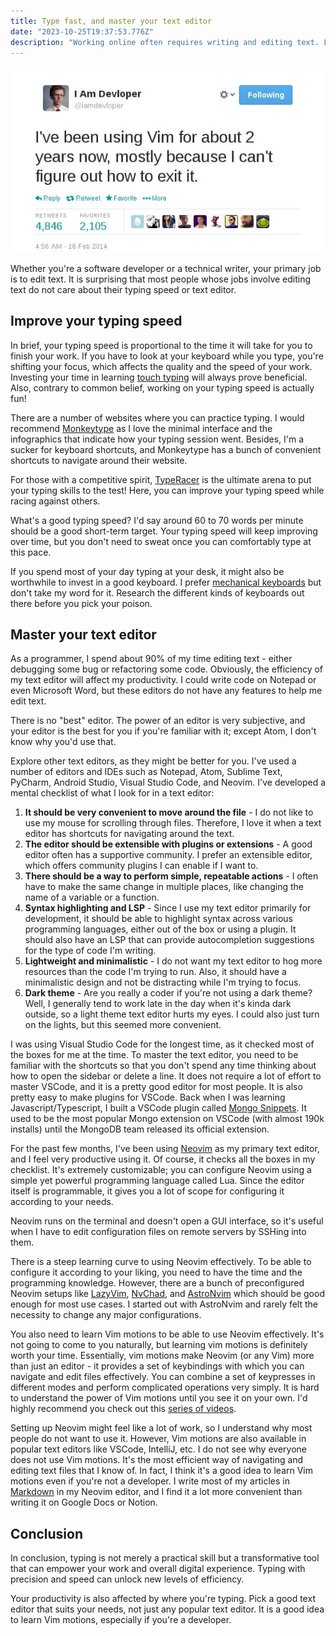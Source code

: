 ```yaml
---
title: Type fast, and master your text editor
date: "2023-10-25T19:37:53.776Z"
description: "Working online often requires writing and editing text. Learn to type fast, and master a text editor of your choice and boost your productivity."
---
```


![vim-meme](./vim-meme.jpg)

Whether you're a software developer or a technical writer, your primary job is to edit text. It is surprising that most people whose jobs involve editing text do not care about their typing speed or text editor.

## Improve your typing speed

In brief, your typing speed is proportional to the time it will take for you to finish your work. If you have to look at your keyboard while you type, you're shifting your focus, which affects the quality and the speed of your work. Investing your time in learning [touch typing](https://en.wikipedia.org/wiki/Touch_typing) will always prove beneficial. Also, contrary to common belief, working on your typing speed is actually fun!

There are a number of websites where you can practice typing. I would recommend [Monkeytype](https://monkeytype.com/) as I love the minimal interface and the infographics that indicate how your typing session went. Besides, I'm a sucker for keyboard shortcuts, and Monkeytype has a bunch of convenient shortcuts to navigate around their website.

For those with a competitive spirit, [TypeRacer](https://play.typeracer.com/) is the ultimate arena to put your typing skills to the test! Here, you can improve your typing speed while racing against others.

What's a good typing speed? I'd say around 60 to 70 words per minute should be a good short-term target. Your typing speed will keep improving over time, but you don't need to sweat once you can comfortably type at this pace.

If you spend most of your day typing at your desk, it might also be worthwhile to invest in a good keyboard. I prefer [mechanical keyboards](https://www.businessinsider.com/guides/tech/what-is-a-mechanical-keyboard?IR=T) but don't take my word for it. Research the different kinds of keyboards out there before you pick your poison.

## Master your text editor

As a programmer, I spend about 90% of my time editing text - either debugging some bug or refactoring some code. Obviously, the efficiency of my text editor will affect my productivity. I could write code on Notepad or even Microsoft Word, but these editors do not have any features to help me edit text.

There is no "best" editor. The power of an editor is very subjective, and your editor is the best for you if you're familiar with it; except Atom, I don't know why you'd use that.

Explore other text editors, as they might be better for you. I've used a number of editors and IDEs such as Notepad, Atom, Sublime Text, PyCharm, Android Studio, Visual Studio Code, and Neovim. I've developed a mental checklist of what I look for in a text editor:

1. **It should be very convenient to move around the file** - I do not like to use my mouse for scrolling through files. Therefore, I love it when a text editor has shortcuts for navigating around the text.
2. **The editor should be extensible with plugins or extensions** - A good editor often has a supportive community. I prefer an extensible editor, which offers community plugins I can enable if I want to.
3. **There should be a way to perform simple, repeatable actions** - I often have to make the same change in multiple places, like changing the name of a variable or a function.
4. **Syntax highlighting and LSP** - Since I use my text editor primarily for development, it should be able to highlight syntax across various programming languages, either out of the box or using a plugin. It should also have an LSP that can provide autocompletion suggestions for the type of code I'm writing.
5. **Lightweight and minimalistic** - I do not want my text editor to hog more resources than the code I'm trying to run. Also, it should have a minimalistic design and not be distracting while I'm trying to focus.
6. **Dark theme** - Are you really a coder if you're not using a dark theme? Well, I generally tend to work late in the day when it's kinda dark outside, so a light theme text editor hurts my eyes. I could also just turn on the lights, but this seemed more convenient.

I was using Visual Studio Code for the longest time, as it checked most of the boxes for me at the time. To master the text editor, you need to be familiar with the shortcuts so that you don't spend any time thinking about how to open the sidebar or delete a line. It does not require a lot of effort to master VSCode, and it is a pretty good editor for most people. It is also pretty easy to make plugins for VSCode. Back when I was learning Javascript/Typescript, I built a VSCode plugin called [Mongo Snippets](https://marketplace.visualstudio.com/items?itemName=roerohan.mongo-snippets-for-node-js). It used to be the most popular Mongo extension on VSCode (with almost 190k installs) until the MongoDB team released its official extension.

For the past few months, I've been using [Neovim](https://neovim.io/) as my primary text editor, and I feel very productive using it. Of course, it checks all the boxes in my checklist. It's extremely customizable; you can configure Neovim using a simple yet powerful programming language called Lua. Since the editor itself is programmable, it gives you a lot of scope for configuring it according to your needs.

Neovim runs on the terminal and doesn't open a GUI interface, so it's useful when I have to edit configuration files on remote servers by SSHing into them.

There is a steep learning curve to using Neovim effectively. To be able to configure it according to your liking, you need to have the time and the programming knowledge. However, there are a bunch of preconfigured Neovim setups like [LazyVim](https://www.lazyvim.org/), [NvChad](https://nvchad.com/), and [AstroNvim](https://astronvim.com/) which should be good enough for most use cases. I started out with AstroNvim and rarely felt the necessity to change any major configurations.

You also need to learn Vim motions to be able to use Neovim effectively. It's not going to come to you naturally, but learning vim motions is definitely worth your time. Essentially, vim motions make Neovim (or any Vim) more than just an editor - it provides a set of keybindings with which you can navigate and edit files effectively. You can combine a set of keypresses in different modes and perform complicated operations very simply. It is hard to understand the power of Vim motions until you see it on your own. I'd highly recommend you check out this [series of videos](https://www.youtube.com/watch?v=X6AR2RMB5tE&list=PLm323Lc7iSW_wuxqmKx_xxNtJC_hJbQ7R).

Setting up Neovim might feel like a lot of work, so I understand why most people do not want to use it. However, Vim motions are also available in popular text editors like VSCode, IntelliJ, etc. I do not see why everyone does not use Vim motions. It's the most efficient way of navigating and editing text files that I know of. In fact, I think it's a good idea to learn Vim motions even if you're not a developer. I write most of my articles in [Markdown](https://www.markdownguide.org/) in my Neovim editor, and I find it a lot more convenient than writing it on Google Docs or Notion.

## Conclusion

In conclusion, typing is not merely a practical skill but a transformative tool that can empower your work and overall digital experience. Typing with precision and speed can unlock new levels of efficiency.

Your productivity is also affected by where you're typing. Pick a good text editor that suits your needs, not just any popular text editor. It is a good idea to learn Vim motions, especially if you're a developer.
